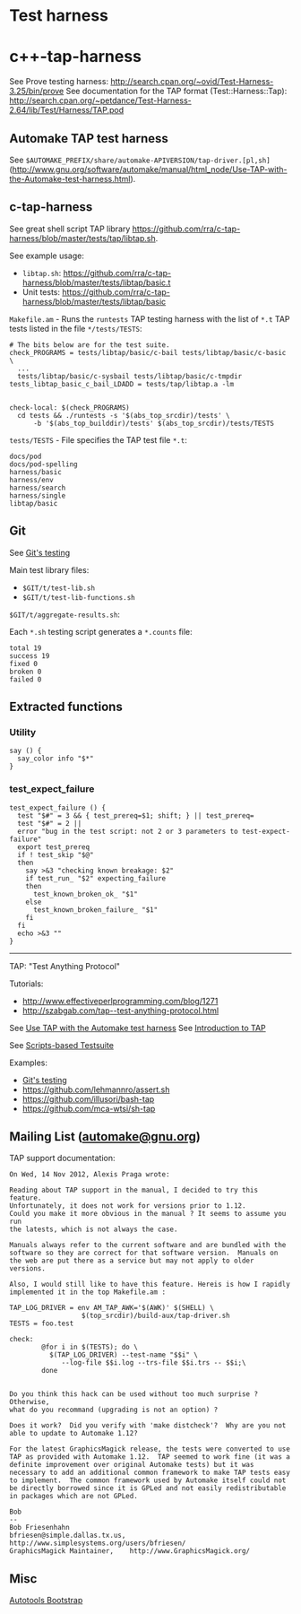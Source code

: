 # Test harness

# c++-tap-harness

See Prove testing harness: http://search.cpan.org/~ovid/Test-Harness-3.25/bin/prove
See documentation for the TAP format (Test::Harness::Tap): http://search.cpan.org/~petdance/Test-Harness-2.64/lib/Test/Harness/TAP.pod


## Automake TAP test harness

See `$AUTOMAKE_PREFIX/share/automake-APIVERSION/tap-driver.[pl,sh]` (http://www.gnu.org/software/automake/manual/html_node/Use-TAP-with-the-Automake-test-harness.html).


## c-tap-harness

See great shell script TAP library https://github.com/rra/c-tap-harness/blob/master/tests/tap/libtap.sh.


See example usage:

* `libtap.sh`: https://github.com/rra/c-tap-harness/blob/master/tests/libtap/basic.t
* Unit tests: https://github.com/rra/c-tap-harness/blob/master/tests/libtap/basic

`Makefile.am` - Runs the `runtests` TAP testing harness with the list of `*.t` TAP tests listed in the file `*/tests/TESTS`:

```
# The bits below are for the test suite.
check_PROGRAMS = tests/libtap/basic/c-bail tests/libtap/basic/c-basic  \
  ...
  tests/libtap/basic/c-sysbail tests/libtap/basic/c-tmpdir
tests_libtap_basic_c_bail_LDADD = tests/tap/libtap.a -lm


check-local: $(check_PROGRAMS)
  cd tests && ./runtests -s '$(abs_top_srcdir)/tests' \
      -b '$(abs_top_builddir)/tests' $(abs_top_srcdir)/tests/TESTS
```


`tests/TESTS` - File specifies the TAP test file `*.t`:

```
docs/pod
docs/pod-spelling
harness/basic
harness/env
harness/search
harness/single
libtap/basic
```

## Git

See [Git's testing](https://github.com/git/git/tree/master/t)


Main test library files:

* `$GIT/t/test-lib.sh`
* `$GIT/t/test-lib-functions.sh`

`$GIT/t/aggregate-results.sh`:

Each `*.sh` testing script generates a `*.counts` file:

```
total 19
success 19
fixed 0
broken 0
failed 0
```

## Extracted functions

### Utility

```
say () {
  say_color info "$*"
}
```


### test_expect_failure

```
test_expect_failure () {
  test "$#" = 3 && { test_prereq=$1; shift; } || test_prereq=
  test "$#" = 2 ||
  error "bug in the test script: not 2 or 3 parameters to test-expect-failure"
  export test_prereq
  if ! test_skip "$@"
  then
    say >&3 "checking known breakage: $2"
    if test_run_ "$2" expecting_failure
    then
      test_known_broken_ok_ "$1"
    else
      test_known_broken_failure_ "$1"
    fi
  fi
  echo >&3 ""
}
```

----------------------------------------------------------------

TAP: "Test Anything Protocol"

Tutorials:

* http://www.effectiveperlprogramming.com/blog/1271
* http://szabgab.com/tap--test-anything-protocol.html


See [Use TAP with the Automake test harness](http://www.gnu.org/software/automake/manual/html_node/Use-TAP-with-the-Automake-test-harness.html)
See [Introduction to TAP](http://www.gnu.org/software/automake/manual/html_node/Introduction-to-TAP.html)

See [Scripts-based Testsuite](http://www.gnu.org/software/automake/manual/html_node/Scripts_002dbased-Testsuites.html)

Examples:

* [Git's testing](https://github.com/git/git/tree/master/t)
* https://github.com/lehmannro/assert.sh
* https://github.com/illusori/bash-tap
* https://github.com/mca-wtsi/sh-tap



## Mailing List (automake@gnu.org)

TAP support documentation:

```
On Wed, 14 Nov 2012, Alexis Praga wrote:

Reading about TAP support in the manual, I decided to try this feature.
Unfortunately, it does not work for versions prior to 1.12.
Could you make it more obvious in the manual ? It seems to assume you run
the latests, which is not always the case.

Manuals always refer to the current software and are bundled with the
software so they are correct for that software version.  Manuals on
the web are put there as a service but may not apply to older
versions.

Also, I would still like to have this feature. Hereis is how I rapidly
implemented it in the top Makefile.am :

TAP_LOG_DRIVER = env AM_TAP_AWK='$(AWK)' $(SHELL) \
                  $(top_srcdir)/build-aux/tap-driver.sh
TESTS = foo.test

check:
        @for i in $(TESTS); do \
          $(TAP_LOG_DRIVER) --test-name "$$i" \
             --log-file $$i.log --trs-file $$i.trs -- $$i;\
        done


Do you think this hack can be used without too much surprise ? Otherwise,
what do you recommand (upgrading is not an option) ?

Does it work?  Did you verify with 'make distcheck'?  Why are you not
able to update to Automake 1.12?

For the latest GraphicsMagick release, the tests were converted to use
TAP as provided with Automake 1.12.  TAP seemed to work fine (it was a
definite improvement over original Automake tests) but it was
necessary to add an additional common framework to make TAP tests easy
to implement.  The common framework used by Automake itself could not
be directly borrowed since it is GPLed and not easily redistributable
in packages which are not GPLed.

Bob
--
Bob Friesenhahn
bfriesen@simple.dallas.tx.us, http://www.simplesystems.org/users/bfriesen/
GraphicsMagick Maintainer,    http://www.GraphicsMagick.org/
```


## Misc

[Autotools Bootstrap](http://code.google.com/p/autotools-bootstrap/)